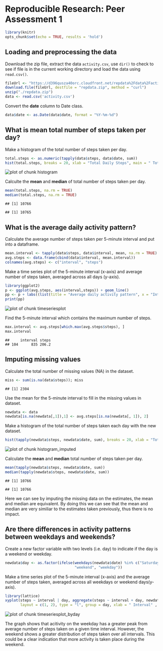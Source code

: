 # Reproducible Research: Peer Assessment 1


```r
library(knitr)
opts_chunk$set(echo = TRUE, results = 'hold')
```

## Loading and preprocessing the data

Download the zip file, extract the data `activity.csv`, use `dir()` to check to see if file is in the current working directory and load the data using `read.csv()`. 

```r
fileUrl <- "https://d396qusza40orc.cloudfront.net/repdata%2Fdata%2Factivity.zip"
download.file(fileUrl, destfile = "repdata.zip", method = "curl")
unzip("./repdata.zip")
data <- read.csv('activity.csv')
```

Convert the **date** column to Date class. 

```r
data$date <- as.Date(data$date, format = "%Y-%m-%d")
```


## What is mean total number of steps taken per day?

Make a histogram of the total number of steps taken per day. 

```r
total.steps <- as.numeric(tapply(data$steps, data$date, sum))
hist(total.steps, breaks = 20, xlab = "Total Daily Steps", main = " Total steps taken per day")
```

![plot of chunk histogram](figure/histogram.png) 

Calculte the **mean** and **median** of total number of steps taken per day.

```r
mean(total.steps, na.rm = TRUE)
median(total.steps, na.rm = TRUE)
```

```
## [1] 10766
```

```
## [1] 10765
```


## What is the average daily activity pattern?

Calculate the average number of steps taken per 5-minute interval and put into a dataframe.  

```r
mean.interval <- tapply(data$steps, data$interval, mean, na.rm = TRUE)
avg.steps <- data.frame(cbind(data$interval, mean.interval))
colnames(avg.steps) <- c("interval", "steps")
```

Make a time series plot of the 5-minute interval (x-axis) and average number of steps taken, averaged across all days (y-axis).

```r
library(ggplot2)
p <- ggplot(avg.steps, aes(interval,steps)) + geom_line()
pp <- p + labs((list(title = "Average daily activity pattern", x = "Interval", y = "Average number of steps")))
print(pp)
```

![plot of chunk timeseriesplot](figure/timeseriesplot.png) 

Find the 5-minute interval which contains the maximum number of steps.

```r
max.interval <- avg.steps[which.max(avg.steps$steps), ]
max.interval
```

```
##     interval steps
## 104      835 206.2
```

## Imputing missing values

Calculate the total number of missing values (NA) in the dataset.

```r
miss <- sum(is.na(data$steps)); miss
```

```
## [1] 2304
```

Use the mean for the 5-minute interval to fill in the missing values in dataset. 

```r
newdata <- data
newdata[is.na(newdata[,1]),1] <- avg.steps[is.na(newdata[, 1]), 2]
```

Make a histogram of the total number of steps taken each day with the new dataset. 

```r
hist(tapply(newdata$steps, newdata$date, sum), breaks = 20, xlab = "Total steps", main = " Total steps taken per day")
```

![plot of chunk histogram_imputed](figure/histogram_imputed.png) 

Calculate the **mean** and **median** total number of steps taken per day.

```r
mean(tapply(newdata$steps, newdata$date, sum))
median(tapply(newdata$steps, newdata$date, sum))
```

```
## [1] 10766
```

```
## [1] 10766
```

Here we can see by imputing the missing data on the estimates, the mean and median are equivalent. By doing this we can see that the mean and median are very similiar to the estimates taken previously, thus there is no impact. 

## Are there differences in activity patterns between weekdays and weekends?

Create a new factor variable with two levels (i.e. day) to indicate if the day is a   weekend or weekday.

```r
newdata$day <- as.factor(ifelse(weekdays(newdata$date) %in% c("Saturday", "Sunday"), 
                                "weekend", "weekday"))
```

Make a time series plot of the 5-minute interval (x-axis) and the average number of steps taken, averaged across all weekdays or weekend days(y-axis).

```r
library(lattice)
xyplot(steps ~ interval | day, aggregate(steps ~ interval + day, newdata, mean), 
       layout = c(1, 2), type = "l", group = day, xlab = " Interval" , ylab = "Number of steps")
```

![plot of chunk timeseriesplot_byday](figure/timeseriesplot_byday.png) 

The graph shows that acitivity on the weekday has a greater peak from average number of steps taken on a given time interval. However, the weekend shows a greater distribution of steps taken over all intervals. This could be a clear indication that more activity is taken place during the weekend. 
